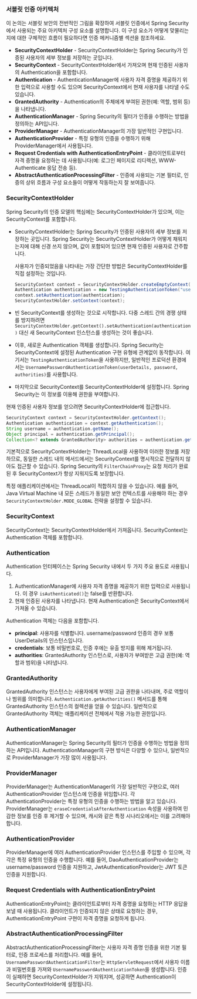 ### 서블릿 인증 아키텍처

이 논의는 서블릿 보안의 전반적인 그림을 확장하여 서블릿 인증에서 Spring Security에서 사용되는 주요 아키텍처 구성 요소를 설명합니다. 이 구성 요소가 어떻게 맞물리는지에 대한 구체적인 흐름이 필요하다면 인증 메커니즘별 섹션을 참조하세요.

- **SecurityContextHolder** - SecurityContextHolder는 Spring Security가 인증된 사용자의 세부 정보를 저장하는 곳입니다.
- **SecurityContext** - SecurityContextHolder에서 가져오며 현재 인증된 사용자의 Authentication을 포함합니다.
- **Authentication** - AuthenticationManager에 사용자 자격 증명을 제공하기 위한 입력으로 사용할 수도 있으며 SecurityContext에서 현재 사용자를 나타낼 수도 있습니다.
- **GrantedAuthority** - Authentication의 주체에게 부여된 권한(예: 역할, 범위 등)을 나타냅니다.
- **AuthenticationManager** - Spring Security의 필터가 인증을 수행하는 방법을 정의하는 API입니다.
- **ProviderManager** - AuthenticationManager의 가장 일반적인 구현입니다.
- **AuthenticationProvider** - 특정 유형의 인증을 수행하기 위해 ProviderManager에서 사용됩니다.
- **Request Credentials with AuthenticationEntryPoint** - 클라이언트로부터 자격 증명을 요청하는 데 사용됩니다(예: 로그인 페이지로 리디렉션, WWW-Authenticate 응답 전송 등).
- **AbstractAuthenticationProcessingFilter** - 인증에 사용되는 기본 필터로, 인증의 상위 흐름과 구성 요소들이 어떻게 작동하는지 잘 보여줍니다.

### SecurityContextHolder

Spring Security의 인증 모델의 핵심에는 SecurityContextHolder가 있으며, 이는 SecurityContext를 포함합니다.

- SecurityContextHolder는 Spring Security가 인증된 사용자의 세부 정보를 저장하는 곳입니다. Spring Security는 SecurityContextHolder가 어떻게 채워지는지에 대해 신경 쓰지 않으며, 값이 포함되어 있으면 현재 인증된 사용자로 간주합니다.
  
  사용자가 인증되었음을 나타내는 가장 간단한 방법은 SecurityContextHolder를 직접 설정하는 것입니다.

  ```java
  SecurityContext context = SecurityContextHolder.createEmptyContext();
  Authentication authentication = new TestingAuthenticationToken("username", "password", "ROLE_USER");
  context.setAuthentication(authentication);
  SecurityContextHolder.setContext(context);
  ```

- 빈 SecurityContext를 생성하는 것으로 시작합니다. 다중 스레드 간의 경쟁 상태를 방지하려면 `SecurityContextHolder.getContext().setAuthentication(authentication)` 대신 새 SecurityContext 인스턴스를 생성하는 것이 좋습니다.
- 이후, 새로운 Authentication 객체를 생성합니다. Spring Security는 SecurityContext에 설정된 Authentication 구현 유형에 관계없이 동작합니다. 여기서는 `TestingAuthenticationToken`을 사용하지만, 일반적인 프로덕션 환경에서는 `UsernamePasswordAuthenticationToken(userDetails, password, authorities)`를 사용합니다.
- 마지막으로 SecurityContext를 SecurityContextHolder에 설정합니다. Spring Security는 이 정보를 이용해 권한을 부여합니다.

현재 인증된 사용자 정보를 얻으려면 SecurityContextHolder에 접근합니다.

```java
SecurityContext context = SecurityContextHolder.getContext();
Authentication authentication = context.getAuthentication();
String username = authentication.getName();
Object principal = authentication.getPrincipal();
Collection<? extends GrantedAuthority> authorities = authentication.getAuthorities();
```

기본적으로 SecurityContextHolder는 ThreadLocal을 사용하여 이러한 정보를 저장하므로, 동일한 스레드 내의 메서드에서는 SecurityContext를 명시적으로 전달하지 않아도 접근할 수 있습니다. Spring Security의 `FilterChainProxy`는 요청 처리가 완료된 후 SecurityContext가 항상 지워지도록 보장합니다.

특정 애플리케이션에서는 ThreadLocal이 적합하지 않을 수 있습니다. 예를 들어, Java Virtual Machine 내 모든 스레드가 동일한 보안 컨텍스트를 사용해야 하는 경우 `SecurityContextHolder.MODE_GLOBAL` 전략을 설정할 수 있습니다.

### SecurityContext

SecurityContext는 SecurityContextHolder에서 가져옵니다. SecurityContext는 Authentication 객체를 포함합니다.

### Authentication

Authentication 인터페이스는 Spring Security 내에서 두 가지 주요 용도로 사용됩니다.

1. AuthenticationManager에 사용자 자격 증명을 제공하기 위한 입력으로 사용됩니다. 이 경우 `isAuthenticated()`는 false를 반환합니다.
2. 현재 인증된 사용자를 나타냅니다. 현재 Authentication은 SecurityContext에서 가져올 수 있습니다.

Authentication 객체는 다음을 포함합니다.

- **principal**: 사용자를 식별합니다. username/password 인증의 경우 보통 UserDetails의 인스턴스입니다.
- **credentials**: 보통 비밀번호로, 인증 후에는 유출 방지를 위해 제거됩니다.
- **authorities**: GrantedAuthority 인스턴스로, 사용자가 부여받은 고급 권한(예: 역할과 범위)을 나타냅니다.

### GrantedAuthority

GrantedAuthority 인스턴스는 사용자에게 부여된 고급 권한을 나타내며, 주로 역할이나 범위를 의미합니다. `Authentication.getAuthorities()` 메서드를 통해 GrantedAuthority 인스턴스의 컬렉션을 얻을 수 있습니다. 일반적으로 GrantedAuthority 객체는 애플리케이션 전체에서 적용 가능한 권한입니다.

### AuthenticationManager

AuthenticationManager는 Spring Security의 필터가 인증을 수행하는 방법을 정의하는 API입니다. AuthenticationManager의 구현 방식은 다양할 수 있으나, 일반적으로 ProviderManager가 가장 많이 사용됩니다.

### ProviderManager

ProviderManager는 AuthenticationManager의 가장 일반적인 구현으로, 여러 AuthenticationProvider 인스턴스에 인증을 위임합니다. 각 AuthenticationProvider는 특정 유형의 인증을 수행하는 방법을 알고 있습니다. ProviderManager는 `eraseCredentialsAfterAuthentication` 속성을 사용하여 민감한 정보를 인증 후 제거할 수 있으며, 캐시와 같은 특정 시나리오에서는 이를 고려해야 합니다.

### AuthenticationProvider

ProviderManager에 여러 AuthenticationProvider 인스턴스를 주입할 수 있으며, 각각은 특정 유형의 인증을 수행합니다. 예를 들어, DaoAuthenticationProvider는 username/password 인증을 지원하고, JwtAuthenticationProvider는 JWT 토큰 인증을 지원합니다.

### Request Credentials with AuthenticationEntryPoint

AuthenticationEntryPoint는 클라이언트로부터 자격 증명을 요청하는 HTTP 응답을 보낼 때 사용됩니다. 클라이언트가 인증되지 않은 상태로 요청하는 경우, AuthenticationEntryPoint 구현이 자격 증명을 요청하게 됩니다.

### AbstractAuthenticationProcessingFilter

AbstractAuthenticationProcessingFilter는 사용자 자격 증명 인증을 위한 기본 필터로, 인증 프로세스를 처리합니다. 예를 들어, `UsernamePasswordAuthenticationFilter`는 `HttpServletRequest`에서 사용자 이름과 비밀번호를 가져와 `UsernamePasswordAuthenticationToken`을 생성합니다. 인증이 실패하면 SecurityContextHolder가 지워지며, 성공하면 Authentication이 SecurityContextHolder에 설정됩니다.

--- 
